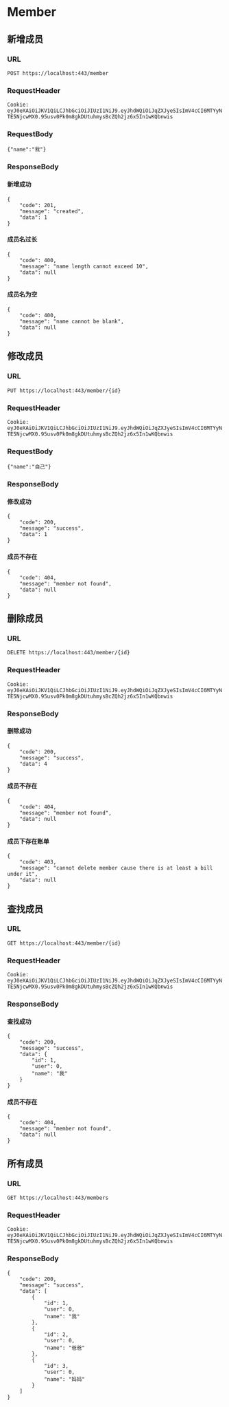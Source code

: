 # Member

## 新增成员

### URL

`POST https://localhost:443/member`

### RequestHeader

`Cookie: eyJ0eXAiOiJKV1QiLCJhbGciOiJIUzI1NiJ9.eyJhdWQiOiJqZXJyeSIsImV4cCI6MTYyNTE5NjcwMX0.95usv0Pk0m8gkDUtuhmysBcZQh2jz6x5In1wKQbnwis`

### RequestBody

`{"name":"我"}`

### ResponseBody

#### 新增成功

```
{
    "code": 201,
    "message": "created",
    "data": 1
}
```

#### 成员名过长

```
{
    "code": 400,
    "message": "name length cannot exceed 10",
    "data": null
}
```

#### 成员名为空

```
{
    "code": 400,
    "message": "name cannot be blank",
    "data": null
}
```

## 修改成员

### URL

`PUT https://localhost:443/member/{id}`

### RequestHeader

`Cookie: eyJ0eXAiOiJKV1QiLCJhbGciOiJIUzI1NiJ9.eyJhdWQiOiJqZXJyeSIsImV4cCI6MTYyNTE5NjcwMX0.95usv0Pk0m8gkDUtuhmysBcZQh2jz6x5In1wKQbnwis`

### RequestBody

`{"name":"自己"}`

### ResponseBody

#### 修改成功

```
{
    "code": 200,
    "message": "success",
    "data": 1
}
```

#### 成员不存在

```
{
    "code": 404,
    "message": "member not found",
    "data": null
}
```

## 删除成员

### URL

`DELETE https://localhost:443/member/{id}`

### RequestHeader

`Cookie: eyJ0eXAiOiJKV1QiLCJhbGciOiJIUzI1NiJ9.eyJhdWQiOiJqZXJyeSIsImV4cCI6MTYyNTE5NjcwMX0.95usv0Pk0m8gkDUtuhmysBcZQh2jz6x5In1wKQbnwis`

### ResponseBody

#### 删除成功

```
{
    "code": 200,
    "message": "success",
    "data": 4
}
```

#### 成员不存在

```
{
    "code": 404,
    "message": "member not found",
    "data": null
}
```

#### 成员下存在账单

```
{
    "code": 403,
    "message": "cannot delete member cause there is at least a bill under it",
    "data": null
}
```

## 查找成员

### URL

`GET https://localhost:443/member/{id}`

### RequestHeader

`Cookie: eyJ0eXAiOiJKV1QiLCJhbGciOiJIUzI1NiJ9.eyJhdWQiOiJqZXJyeSIsImV4cCI6MTYyNTE5NjcwMX0.95usv0Pk0m8gkDUtuhmysBcZQh2jz6x5In1wKQbnwis`

### ResponseBody

#### 查找成功

```
{
    "code": 200,
    "message": "success",
    "data": {
        "id": 1,
        "user": 0,
        "name": "我"
    }
}
```

#### 成员不存在

```
{
    "code": 404,
    "message": "member not found",
    "data": null
}
```

## 所有成员

### URL

`GET https://localhost:443/members`

### RequestHeader

`Cookie: eyJ0eXAiOiJKV1QiLCJhbGciOiJIUzI1NiJ9.eyJhdWQiOiJqZXJyeSIsImV4cCI6MTYyNTE5NjcwMX0.95usv0Pk0m8gkDUtuhmysBcZQh2jz6x5In1wKQbnwis`

### ResponseBody

```
{
    "code": 200,
    "message": "success",
    "data": [
        {
            "id": 1,
            "user": 0,
            "name": "我"
        },
        {
            "id": 2,
            "user": 0,
            "name": "爸爸"
        },
        {
            "id": 3,
            "user": 0,
            "name": "妈妈"
        }
    ]
}
```